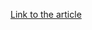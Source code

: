 [Link to the article](http://researchcenter.paloaltonetworks.com/2015/07/unit-42-technical-analysis-seaduke/)
